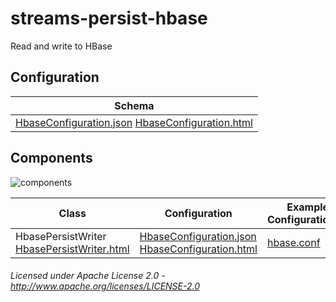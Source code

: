 streams-persist-hbase
=====================

Read and write to HBase

## Configuration

| Schema |
|--------|
| [HbaseConfiguration.json](org/apache/streams/hbase/HbaseConfiguration.json "HbaseConfiguration.json") [HbaseConfiguration.html](apidocs/org/apache/streams/hbase/HbaseConfiguration.html "javadoc") |

## Components

![components](components.dot.svg "Components")

| Class | Configuration | Example Configuration(s) |
|-------|---------------|--------------------------|
| HbasePersistWriter [HbasePersistWriter.html](apidocs/org/apache/streams/hbase/HbasePersistWriter "javadoc") | [HbaseConfiguration.json](org/apache/streams/hbase/HbaseConfiguration.json "HbaseConfiguration.json") [HbaseConfiguration.html](apidocs/org/apache/streams/hbase/HbaseConfiguration.html "javadoc") | [hbase.conf](hbase.conf "hbase.conf") |

###### Licensed under Apache License 2.0 - http://www.apache.org/licenses/LICENSE-2.0
